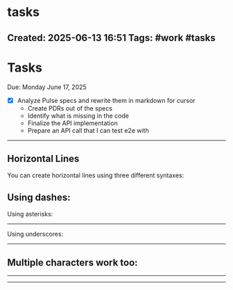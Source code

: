 # tasks

Created: 2025-06-13 16:51
Tags:
#work #tasks
---

# Tasks

Due: Monday June 17, 2025

- [x] Analyze Pulse specs and rewrite them in markdown for cursor
  - Create PDRs out of the specs
  - Identify what is missing in the code
  - Finalize the API implementation
  - Prepare an API call that I can test e2e with

---

## Horizontal Lines

You can create horizontal lines using three different syntaxes:

Using dashes:
---

Using asterisks:
***

Using underscores:
___

Multiple characters work too:
----
*****
______ 